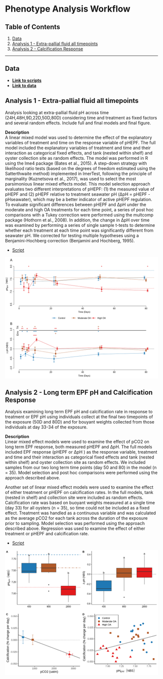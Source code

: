 # Phenotype Analysis Workflow 

## Table of Contents

1. [Data](#data)
2. [Analysis 1 - Extra-pallial fluid all timepoints](#one)
3. [Analysis 2 - Calcification Response](#two)

---

## Data <a name="data"></a>

* [**Link to scripts**](https://github.com/epigeneticstoocean/AE17_Cvirginica_MolecularResponse/tree/master/src/Analyses/Phenotype)  
* [**Link to data**](https://github.com/epigeneticstoocean/AE17_Cvirginica_MolecularResponse/tree/master/data/)  

## Analysis 1 - Extra-pallial fluid all timepoints <a name="one"></a>

Analysis looking at extra-pallial fluid pH across time (24H,48H,9D,22D,50D,80D) considering time and treatment as fixed factors and several random effects. Include full and final models and final figure.

**Description**  
A linear mixed model was used to determine the effect of the explanatory variables of treatment and time on the response variable of pHEPF. The full model included the explanatory variables of treatment and time and their interaction as categorical fixed effects, and tank (nested within shelf) and oyster collection site as random effects. The model was performed in R using the lme4 package (Bates et al., 2015). A step-down strategy with likelihood ratio tests (based on the degrees of freedom estimated using the Satterthwaite method) implemented in lmerTest, following the principle of marginality (Kuznetsova et al., 2017), was used to select the most parsimonious linear mixed effects model. This model selection approach evaluates two different interpretations of pHEPF: (1) the measured value of pHEPF and (2) pHEPF relative to treatment seawater pH (ΔpH = pHEPF - pHseawater), which may be a better indicator of active pHEPF regulation. To evaluate significant differences between pHEPF and ΔpH under the moderate and high OA treatments for each time point, a series of post hoc comparisons with a Tukey correction were performed using the multcomp package (Hothorn et al., 2008). In addition, the change in ΔpH over time was examined by performing a series of single sample t-tests to determine whether each treatment at each time point was significantly different from seawater pH. We corrected for testing multiple hypotheses using a Benjamini-Hochberg correction (Benjamini and Hochberg, 1995).

* [Script](https://github.com/epigeneticstoocean/AE17_Cvirginica_MolecularResponse/blob/master/src/Analyses/AE17_fig1_EPFtimeseries.R)

![](https://github.com/epigeneticstoocean/AE17_Cvirginica_MolecularResponse/blob/master/results/figures/Figure1/Figure1_alt.png)

## Analysis 2 - Long term EPF pH and Calcification Response <a name="two"></a>

Analysis examining long term EPF pH and calcification rate in response to treatment or EPF pH using individuals collect at the final two timepoints of the exposure (50D and 80D) and for bouyant weights collected from those individuals at day 33-34 of the exposure.

**Description**  
Linear mixed effect models were used to examine the effect of pCO2 on long term EPF response, both measured pHEPF  and ΔpH. The full models included EPF response (pHEPF or ΔpH ) as the response variable, treatment and time and their interaction as categorical fixed effects and tank (nested within shelf) and oyster collection site as random effects. We included samples from our two long term time points (day 50 and 80) in the model (n = 35). Model selection and post hoc comparisons were performed using the approach described above.  
  
Another set of linear mixed effect models were used to examine the effect of either treatment or pHEPF on calcification rates. In the full models, tank (nested in shelf) and collection site were included as random effects. Calcification rate was based on buoyant weights measured at a single time (day 33) for all oysters (n = 35), so time could not be included as a fixed effect. Treatment was handled as a continuous variable and was calculated as the average pCO2 for each tank across the duration of the exposure prior to sampling. Model selection was performed using the approach described above. Regression was used to examine the effect of either treatment or pHEPF and calcification rate.  

* [Script](https://github.com/epigeneticstoocean/AE17_Cvirginica_MolecularResponse/blob/master/src/Analyses/AE17_fig2_EPFfinal_calcification.R)

![](https://github.com/epigeneticstoocean/AE17_Cvirginica_MolecularResponse/blob/master/results/figures/Figure2/Figure2.png)

